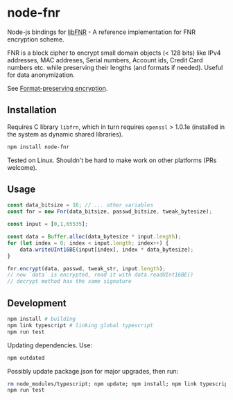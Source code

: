 # node-fnr

Node-js bindings for [libFNR](http://cisco.github.io/libfnr/) - A reference implementation for FNR encryption scheme.

FNR is a block cipher to encrypt small domain
objects (< 128 bits) like IPv4 addresses, MAC addreses,
Serial numbers, Account ids, Credit Card numbers etc.
while preserving their lengths (and formats if needed). 
Useful for data anonymization. 

See [Format-preserving encryption](https://en.wikipedia.org/wiki/Format-preserving_encryption).

## Installation

Requires C library `libfrn`, which in turn requires `openssl` > 1.0.1e (installed in the system as dynamic shared libraries).

```sh
npm install node-fnr
```

Tested on Linux. Shouldn't be hard to make work on other platforms (PRs welcome).

## Usage

```ts
const data_bitsize = 16; // ... other variables
const fnr = new Fnr(data_bitsize, passwd_bitsize, tweak_bytesize);

const input = [0,1,65535];

const data = Buffer.alloc(data_bytesize * input.length);
for (let index = 0; index < input.length; index++) {
	data.writeUInt16BE(input[index], index * data_bytesize);
}

fnr.encrypt(data, passwd, tweak_str, input.length);
// now `data` is encrypted, read it with data.readUInt16BE()
// decrypt method has the same signature
```

## Development

```sh
npm install # building
npm link typescript # linking global typescript
npm run test
```

Updating dependencies. Use:

```sh
npm outdated
```

Possibly update package.json for major upgrades, then run:

```sh
rm node_modules/typescript; npm update; npm install; npm link typescript
npm run test
```
